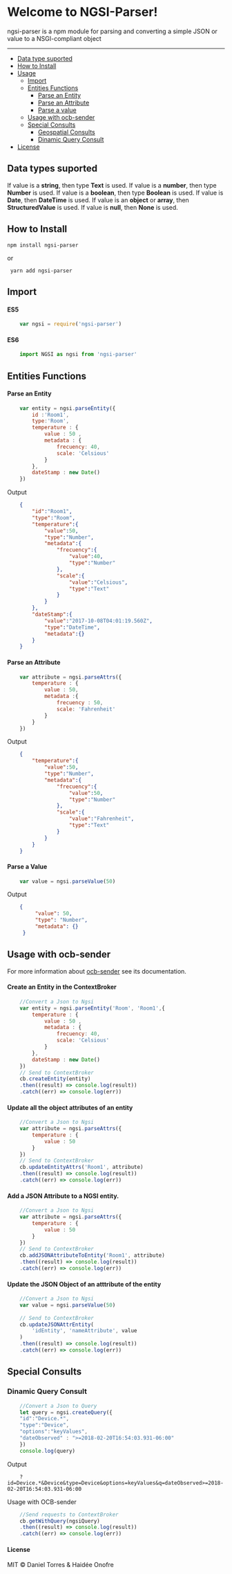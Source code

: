 Welcome to NGSI-Parser!
===================


ngsi-parser is a npm module for parsing and converting a simple JSON or value to a NSGI-compliant object

----------

* [Data type suported](#usage)
* [How to Install](#how-to-install)
* [Usage](#usage)
	* [Import](#import)
	* [Entities Functions](#entities-functions)
		* [Parse an Entity](#parse-an-entity)
		* [Parse an Attribute ](#parse-an-attribute)
		* [Parse a value](#parse-a-value)
	* [Usage with ocb-sender](#usage-with-ocb-sender)
	* [Special Consults](#special-consults)
		* [Geospatial Consults](#geospatial-consults)
		* [Dinamic Query Consult](#dinamic-query-consult)
* [License](#license)

## Data types suported

If value is a **string**, then type **Text** is used.
If value is a **number**, then type **Number** is used.
If value is a **boolean**, then type **Boolean** is used.
If value is **Date**, then **DateTime** is used.
If value is an **object** or **array**, then **StructuredValue** is used.
If value is **null**, then **None** is used.

## How to Install


    npm install ngsi-parser 
    
   or
   
	 yarn add ngsi-parser



## Import

#### ES5 

```js
	var ngsi = require('ngsi-parser')
```

#### ES6 
	

```js
	import NGSI as ngsi from 'ngsi-parser'
```

	

## Entities Functions


#### Parse an Entity

```js
	var entity = ngsi.parseEntity({
		id :'Room1',
		type:'Room',
		temperature : {
			value : 50 ,
			metadata : {
				frecuency: 40,
				scale: 'Celsious'
			}
		},
		dateStamp : new Date()
	})
```
 
Output

```json
	{
		"id":"Room1",
		"type":"Room",
		"temperature":{
			"value":50,
			"type":"Number",
			"metadata":{
				"frecuency":{
					"value":40,
					"type":"Number"
				},
				"scale":{
					"value":"Celsious",
					"type":"Text"
				}
			}
		},
		"dateStamp":{
			"value":"2017-10-08T04:01:19.560Z",
			"type":"DateTime",
			"metadata":{}
		}
	}

```
#### Parse an Attribute

```js
	var attribute = ngsi.parseAttrs({
		temperature : {
			value : 50,
			metadata :{
				frecuency : 50,
				scale: 'Fahrenheit'
			}
		}
	})
```


Output

```json
	{
		"temperature":{
			"value":50,
			"type":"Number",
			"metadata":{
				"frecuency":{
					"value":50,
					"type":"Number"
				},
				"scale":{
					"value":"Fahrenheit",
					"type":"Text"
				}
			}
		}
	}

```


#### Parse a Value

```js
	var value = ngsi.parseValue(50)
```

Output

```json
	{
		 "value": 50,
		 "type": "Number",
		 "metadata": {}
	 }

```

## Usage with ocb-sender

For more information about [ocb-sender](https://github.com/cenidetiot/OCB.jsLibrary) see its documentation.

#### Create an Entity in the ContextBroker
```js
	//Convert a Json to Ngsi
	var entity = ngsi.parseEntity('Room', 'Room1',{
		temperature : {
			value : 50 ,
			metadata : {
				frecuency: 40,
				scale: 'Celsious'
			}
		},
		dateStamp : new Date()
	})
	// Send to ContextBroker 
	cb.createEntity(entity)
	.then((result) => console.log(result))
	.catch((err) => console.log(err))
```

#### Update all the object attributes of an entity
```js
	//Convert a Json to Ngsi
	var attribute = ngsi.parseAttrs({
		temperature : {
			value : 50
		}
	})
	// Send to ContextBroker 
	cb.updateEntityAttrs('Room1', attribute)
	.then((result) => console.log(result))
	.catch((err) => console.log(err))
```

#### Add a JSON Attribute to a NGSI entity.
```js
	//Convert a Json to Ngsi
	var attribute = ngsi.parseAttrs({
		temperature : {
			value : 50
		}
	})
	// Send to ContextBroker 
	cb.addJSONAttributeToEntity('Room1', attribute)
	.then((result) => console.log(result))
	.catch((err) => console.log(err))
```


#### Update the JSON Object of an atttribute of the entity
```js
	//Convert a Json to Ngsi
	var value = ngsi.parseValue(50)
	
	// Send to ContextBroker 
	cb.updateJSONAttrEntity(
		'idEntity', 'nameAttribute', value
	)
	.then((result) => console.log(result))
	.catch((err) => console.log(err))
```

## Special Consults

### Dinamic Query Consult
```js
	//Convert a Json to Query
	let query = ngsi.createQuery({
	"id":"Device.*",
	"type":"Device",
	"options":"keyValues",
	"dateObserved" : ">=2018-02-20T16:54:03.931-06:00"
	})
	console.log(query)
```
Output

```text
	?id=Device.*&Device&type=Device&options=keyValues&q=dateObserved>=2018-02-20T16:54:03.931-06:00
```
Usage with OCB-sender

```js
	//Send requests to ContextBroker
	cb.getWithQuery(ngsiQuery)
    .then((result) => console.log(result))
	.catch((err) => console.log(err))
```



#### License 

MIT &copy; Daniel Torres & Haidée Onofre
